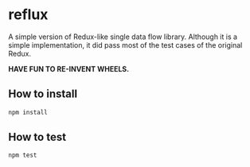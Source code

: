 # reflux
A simple version of Redux-like single data flow library.
Although it is a simple implementation, it did pass most of the test cases of the original Redux.

**HAVE FUN TO RE-INVENT WHEELS.**

## How to install
```sh
npm install
```

## How to test
```sh
npm test
```
